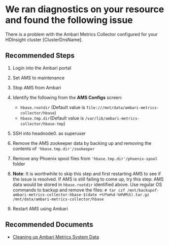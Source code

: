 <properties
    pageTitle="HDInsight Ambari Metrics Collector malfunction"
    description="Ambari Metrics Collector is not recieving metrics"
    infoBubbleText="Found recent Ambari Metrics Collector error. See details on the right."
    service="microsoft.hdinsight"
    resource="clusters"
    authors="nealbh"
    ms.author="nebhatta"
    displayOrder=""
    articleId="Hdi_AmbariMetricsCollector"
    diagnosticScenario="HDInsightAmbariMetricsCollectorInsight"
    selfHelpType="rca"
    supportTopicIds="32636427, 32636430"
    resourceTags=""
    productPesIds="15078"
    cloudEnvironments="public, blackForest, fairfax, mooncake"
/>

# We ran diagnostics on your resource and found the following issue
<!--issueDescription-->
There is a problem with the Ambari Metrics Collector configured for your HDInsight cluster <!--$ClusterDnsName-->[ClusterDnsName]<!--/$ClusterDnsName-->.
<!--/issueDescription-->

## **Recommended Steps**

1. Login into the Ambari portal
1.  Set AMS to maintenance 
1.  Stop AMS from Ambari  
1.  Identify the following from the **AMS Configs** screen:


    *  `hbase.rootdir` (Default value is `file:///mnt/data/ambari-metrics-collector/hbase`)  
    *  `hbase.tmp.dir`(Default value is `/var/lib/ambari-metrics-collector/hbase-tmp`)  

1. SSH into headnode0. as superuser
1. Remove the AMS zookeeper data by backing up and removing the contents of  `'hbase.tmp.dir'/zookeeper`
1. Remove any Phoenix spool files from `'hbase.tmp.dir'/phoenix-spool` folder 
1. **Note**: It is worthwhile to skip this step and first restarting AMS to see if the issue is resolved. If AMS is still failing to come up, try this step: AMS data would be stored in `hbase.rootdir` identified above. Use regular OS commands to backup and remove the files: `# tar czf /mnt/backupof-ambari-metrics-collector-hbase-$(date +%Y%m%d-%H%M%S).tar.gz /mnt/data/ambari-metrics-collector/hbase` 
1. Restart AMS using Ambari

## **Recommended Documents**


* [Cleaning up Ambari Metrics System Data](https://cwiki.apache.org/confluence/display/AMBARI/Cleaning+up+Ambari+Metrics+System+Data+-+2.4.0)
